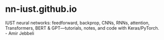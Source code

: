 # nn-iust.github.io
IUST neural networks: feedforward, backprop, CNNs, RNNs, attention, Transformers, BERT &amp; GPT—tutorials, notes, and code with Keras/PyTorch. - Amir Jebbeli
